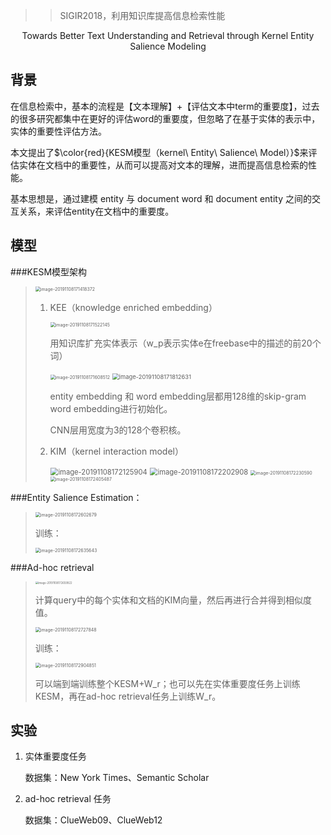 >>SIGIR2018，利用知识库提高信息检索性能

<center>Towards Better Text Understanding and Retrieval through Kernel Entity Salience Modeling</center>

## 背景

在信息检索中，基本的流程是【文本理解】+【评估文本中term的重要度】，过去的很多研究都集中在更好的评估word的重要度，但忽略了在基于实体的表示中，实体的重要性评估方法。



本文提出了$\color{red}{KESM模型（kernel\ Entity\ Salience\ Model）}$来评估实体在文档中的重要性，从而可以提高对文本的理解，进而提高信息检索的性能。

基本思想是，通过建模 entity 与 document word 和 document entity 之间的交互关系，来评估entity在文档中的重要度。



## 模型

###KESM模型架构

> <img src="/Users/caiyinqiong/Library/Application Support/typora-user-images/image-20191108171418372.png" alt="image-20191108171418372" style="zoom:50%;" />
>
> 1. KEE（knowledge enriched embedding）
>
>    <img src="/Users/caiyinqiong/Library/Application Support/typora-user-images/image-20191108171522145.png" alt="image-20191108171522145" style="zoom:50%;" />
>
>    用知识库扩充实体表示（w_p表示实体e在freebase中的描述的前20个词）
>
>    <img src="/Users/caiyinqiong/Library/Application Support/typora-user-images/image-20191108171608512.png" alt="image-20191108171608512" style="zoom:50%;" />
>
>    <img src="/Users/caiyinqiong/Library/Application Support/typora-user-images/image-20191108171812631.png" alt="image-20191108171812631" style="zoom: 67%;" />
>
>    entity embedding 和 word embedding层都用128维的skip-gram word embedding进行初始化。
>
>    CNN层用宽度为3的128个卷积核。
>
> 2. KIM（kernel interaction model）
>
>    <img src="/Users/caiyinqiong/Library/Application Support/typora-user-images/image-20191108172125904.png" alt="image-20191108172125904" style="zoom:80%;" />
>
>    <img src="/Users/caiyinqiong/Library/Application Support/typora-user-images/image-20191108172202908.png" alt="image-20191108172202908" style="zoom:80%;" />
>
>    <img src="/Users/caiyinqiong/Library/Application Support/typora-user-images/image-20191108172230590.png" alt="image-20191108172230590" style="zoom: 50%;" />
>
>    <img src="/Users/caiyinqiong/Library/Application Support/typora-user-images/image-20191108172405487.png" alt="image-20191108172405487" style="zoom:50%;" />

###Entity Salience Estimation：

> <img src="/Users/caiyinqiong/Library/Application Support/typora-user-images/image-20191108172602679.png" alt="image-20191108172602679" style="zoom:50%;" />
>
> 训练：
>
> <img src="/Users/caiyinqiong/Library/Application Support/typora-user-images/image-20191108172635643.png" alt="image-20191108172635643" style="zoom:50%;" />

###Ad-hoc retrieval

> <img src="/Users/caiyinqiong/Library/Application Support/typora-user-images/image-20191108172659922.png" alt="image-20191108172659922" style="zoom:30%;" />
>
> 计算query中的每个实体和文档的KIM向量，然后再进行合并得到相似度值。
>
> <img src="/Users/caiyinqiong/Library/Application Support/typora-user-images/image-20191108172727848.png" alt="image-20191108172727848" style="zoom:50%;" />
>
> 训练：
>
> <img src="/Users/caiyinqiong/Library/Application Support/typora-user-images/image-20191108172904851.png" alt="image-20191108172904851" style="zoom:50%;" />
>
> 可以端到端训练整个KESM+W_r；也可以先在实体重要度任务上训练KESM，再在ad-hoc retrieval任务上训练W_r。



## 实验

1. 实体重要度任务

   数据集：New York Times、Semantic Scholar

2. ad-hoc retrieval 任务

   数据集：ClueWeb09、ClueWeb12



















